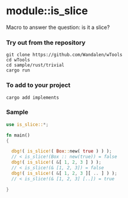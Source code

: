 # module::is_slice

Macro to answer the question: is it a slice?

### Try out from the repository

``` shell test
git clone https://github.com/Wandalen/wTools
cd wTools
cd sample/rust/trivial
cargo run
```

### To add to your project

```
cargo add implements
```

### Sample

``` rust sample test
use is_slice::*;

fn main()
{

  dbg!( is_slice!( Box::new( true ) ) );
  // < is_slice!(Box :: new(true)) = false
  dbg!( is_slice!( &[ 1, 2, 3 ] ) );
  // < is_slice!(& [1, 2, 3]) = false
  dbg!( is_slice!( &[ 1, 2, 3 ][ .. ] ) );
  // < is_slice!(& [1, 2, 3] [..]) = true

}
```
